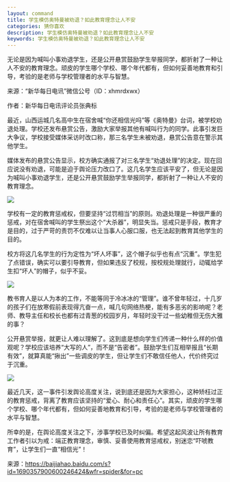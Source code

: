 ```yaml
---
layout: command
title: 学生模仿奥特曼被劝退？如此教育理念让人不安
categories: 猜你喜欢
description: 学生模仿奥特曼被劝退？如此教育理念让人不安
keywords: 学生模仿奥特曼被劝退？如此教育理念让人不安
---
```


无论是因为喊叫小事劝退学生，还是公开悬赏鼓励学生举报同学，都折射了一种让人不安的教育理念。顽皮的学生哪个学校、哪个年代都有，但如何妥善地教育和引导，考验的是老师与学校管理者的水平与智慧。

来源：“新华每日电讯”微信公号（ID：xhmrdxwx）

作者：新华每日电讯评论员张典标

最近，山西运城几名高中生在宿舍喊“你还相信光吗”等《奥特曼》台词，被学校劝退处理。学校还发布悬赏公告，激励大家举报其他有喊叫行为的同学。此事引发巨大争议，学校接受媒体采访时改口称，那三名学生未被劝退，悬赏公告意在警示其他学生。

媒体发布的悬赏公告显示，校方确实通报了对三名学生“劝退处理”的决定。现在回应说没有劝退，可能是迫于舆论压力改口了。这几名学生应该平安了，但无论是因为喊叫小事劝退学生，还是公开悬赏鼓励学生举报同学，都折射了一种让人不安的教育理念。

 ![](https://pics2.baidu.com/feed/908fa0ec08fa513d1d98eaa7743baffcb2fbd973.jpeg?token=0dce5660d99f2933bb17363cc1ad1e19&s=542193558ADC084D4829A85B0300E0F2)

学校有一定的教育惩戒权，但要坚持“过罚相当”的原则。劝退处理是一种很严重的惩戒，对在宿舍喊叫的学生祭出这个“大杀器”，明显失当。惩戒只是手段，教育才是目的，过于严苛的责罚不仅难以让当事人心服口服，也无法起到教育其他学生的目的。

校方将这几名学生的行为定性为“坏人坏事”，这个帽子似乎也有点“沉重”。学生犯了点错误，确实可以要引导教育，但如果违反了校规，按校规处理就行，动辄给学生扣“坏人”的帽子，似乎不妥。

 ![](https://pics3.baidu.com/feed/8d5494eef01f3a29d828bff4d17346365d607c82.jpeg?token=eb2a27e9642489682ab3841aec75a1be&s=5030157212730188C934ECD5030050A2)

教书育人是以人为本的工作，不能等同于冷冰冰的“管理”。谁不曾年轻过，十几岁的孩子们在放寒假前表现得亢奋一点，喊几句网络热梗，能有多恶劣的影响呢？老师、教导主任和校长也都有过青葱的校园岁月，年轻时没干过一些幼稚但无伤大雅的事？

公开悬赏举报，就更让人难以理解了。这到底是想向学生们传递一种什么样的价值观呢？学校应该培养“大写的人”，而不是“告密者”。鼓励学生们互相举报且“长期有效”，就算真能“揪出”一些调皮的学生，但让学生们不敢信任他人，代价终究过于沉重。

 ![](https://pics3.baidu.com/feed/91ef76c6a7efce1bcf8b05c3e60709d9b58f65f1.jpeg?token=7bca602eab99d264bd3bfdf5fd4674f2&s=9BF791AA44032AF00A2412850300B081)

最近几天，这一事件引发舆论高度关注，说到底还是因为大家担心，这种矫枉过正的教育惩戒，背离了教育应该坚持的“爱心、耐心和责任心”。其实，顽皮的学生哪个学校、哪个年代都有，但如何妥善地教育和引导，考验的是老师与学校管理者的水平与智慧。

所幸的是，在舆论高度关注之下，涉事学校已及时纠偏。希望这起风波让所有教育工作者引以为戒：端正教育理念，审慎、妥善使用教育惩戒权，别迷恋“吓唬教育”，让学生们一直“相信光”！

来源：https://baijiahao.baidu.com/s?id=1690357900600246424&wfr=spider&for=pc
